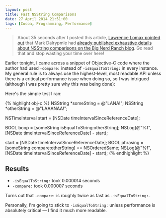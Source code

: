 ```yaml
---
layout: post
title: Fast NSString Comparisons
date: 27 April 2014 21:51:00
tags: [Cocoa, Programming, Performance]
---
```


> About 35 seconds after I posted this article, [Lawrence Lomax pointed out](https://twitter.com/insertjokehere/status/460387480211300352) that Mark Dalrypmle had [already published exhaustive details about NSString comparisons on the Big Nerd Ranch blog](http://blog.bignerdranch.com/334-isequal-vs-isequaltostring/). Go read that and stop wasting your time over here!

Earlier tonight, I came across a snippet of Objective-C code where the author had used `-compare:` instead of `-isEqualToString:` in every instance. My general rule is to always use the highest-level, most readable API unless there is a critical performance
issue when doing so, so I was intrigued (although I was pretty sure why this was being done):

Here's the simple test I ran:

{% highlight obj-c %}
NSString *someString = @"LANA!";
NSString *otherString = @"LAAANAA!";

NSTimeInterval start = [NSDate timeIntervalSinceReferenceDate];

BOOL boop = [someString isEqualToString:otherString];
NSLog(@"%f", [NSDate timeIntervalSinceReferenceDate] - start);

start = [NSDate timeIntervalSinceReferenceDate];
BOOL phrasing = [someString compare:otherString] == NSOrderedSame;
NSLog(@"%f", [NSDate timeIntervalSinceReferenceDate] - start);
{% endhighlight %}

## Results

- `-isEqualToString:` took 0.000014 seconds
- `-compare:` took 0.000007 seconds

Turns out that `-compare:` is roughly twice as fast as `-isEqualToString:`.

Personally, I'm going to stick to `-isEqualToString:` unless performance is absolutely critical — I find it much more readable.
